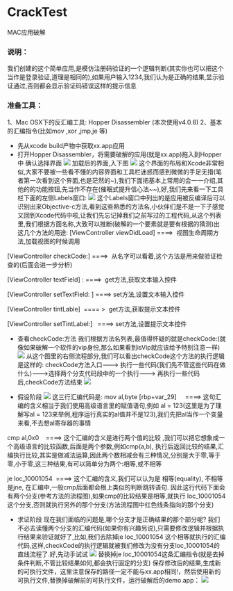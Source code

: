 # CrackTest
MAC应用破解

### 说明：
我们创建的这个简单应用,是模仿注册码验证的一个逻辑判断(其实你也可以把这个当作是登录验证,道理是相同的),如果用户输入1234,我们认为是正确的结果,显示验证通过,否则都会显示验证码错误这样的提示信息

### 准备工具：
1、Mac OSX下的反汇编工具: Hopper Disassembler (本次使用v4.0.8)
2、基本的汇编指令(比如mov ,xor ,jmp,je 等)

- 先从xcode build产物中获取xx.app应用
- 打开Hopper Disassembler，将需要破解的应用(就是xx.app)拖入到Hopper中
确认选择界面
![](https://github.com/wangleihi/CrackTest/416012-c27ea02157e7e413.webp)
加载后的界面,入下图
![](https://github.com/wangleihi/CrackTest/416012-845f123a98be2016.webp)
这个界面的布局和Xcode非常相似,大家不要被一些看不懂的内容界面和工具栏迷惑而感到微微的手足无措(笔者第一次看到这个界面,也是茫然的~),我们下面把基本上常用的会一一介绍,其他的的功能按钮,先当作不存在(催眠式提升信心法~~),好,我们先来看一下工具栏下面的左侧Labels窗口:
![](https://github.com/wangleihi/CrackTest/416012-546cb583bfb1ca2c.webp)
这个Labels窗口中列出的是应用被反编译后可以识别出来Objective-c方法,看到这些熟悉的方法名,小伙伴们是不是一下子感觉又回到Xcode代码中啦,让我们先忘记掉我们之前写过的工程代码,从这个列表里,我们根据方面名称,大致可以推断(破解的一个要素就是要有根据的猜测)出这几个方法的用途:
[ViewController viewDidLoad] ====>  视图生命周期方法,加载视图的时候调用

[ViewController checkCode:] ====>  从名字可以看着,这个方法是用来做验证检查的(后面会进一步分析)

[ViewController textField] : ====>  get方法,获取文本输入控件

[ViewController setTextField: ] ====> set方法,设置文本输入控件

[ViewController tintLable]  ==== >  get方法,获取提示文本控件

[ViewController setTintLabel:]   ====> set方法,设置提示文本控件

- 查看checkCode:方法
我们根据方法名列表,最值得怀疑的就是checkCode:(就像如果破解一个软件的vip身份,那么如果看到isVip就应该给予特别注意一样)
![](https://github.com/wangleihi/CrackTest/416012-cc9ceb9dff03b2ea.webp)
从这个图里的右侧流程部分,我们可以看出checkCode这个方法的执行逻辑是这样的:
checkCode方法入口---> 执行一些代码(我们先不管这些代码在做什么)--->选择两个分支代码段中的一个执行---> 再执行一些代码后,checkCode方法结束
![](https://github.com/wangleihi/CrackTest/416012-c13579b7a2f3fe05.webp)

- 假设阶段
![](https://github.com/wangleihi/CrackTest/416012-1a962a45645ff52a.webp)
这三行汇编代码是:
mov al,byte [rbp+var_29]     ====> 这句汇编的含义相当于我们使用高级语言里的赋值语句,例如 al = 123(这里是为了理解写al = 123来举例,程序运行真实的al值并不是123),我们先把al当作一个变量来看,不去想al寄存器的事情

cmp al,0x0    ====> 这个汇编的含义是进行两个值的比较 ,我们可以把它想象成一个高级语言的比较函数,后面是两个参数,例如cmp(a,b), 执行后返回比较的结果,汇编执行比较,其实是做减法运算,因此两个数相减会有三种情况,分别是大于零,等于零,小于零,这三种结果,有可以简单分为两个:相等,或不相等

je loc_10001054  ====> 这个汇编的含义,我们可以认为是 相等(equality), 不相等是jne, 在汇编中,一般cmp后面都会根上类似的判断跳转语句. 因此这行代码下面会有两个分支(参考方法的流程图),如果cmp的比较结果是相等,就执行 loc_10001054 这个分支,否则就执行另外的那个分支(方法流程图中红色线条指向的那个分支)

- 求证阶段
现在我们面临的问题是,哪个分支才是正确结果的那个部分呢?
我们不必去读懂两个分支的汇编代码(如果你有兴趣另说),只需要修改逻辑并根据执行结果来验证就好了,比如,我们去除掉je loc_10001054 这个相等就执行的汇编代码,这样,checkCode的执行逻辑就被我们修改为没有分支loc_10001054的直线流程了.好,先动手试试
![](https://github.com/wangleihi/CrackTest/416012-435a84225d40f88e.webp)
替换掉je loc_10001054这条汇编指令(就是去掉条件判断,不管比较结果如何,都会执行固定的分支)
保存修改后的结果,生成新的可执行文件，这里注意保存的路径一定不能与xx.app相同!，然后使用新的可执行文件,替换掉破解前的可执行文件，运行破解后的demo.app：
![](https://github.com/wangleihi/CrackTest/416012-089c0490c03cf889.webp)